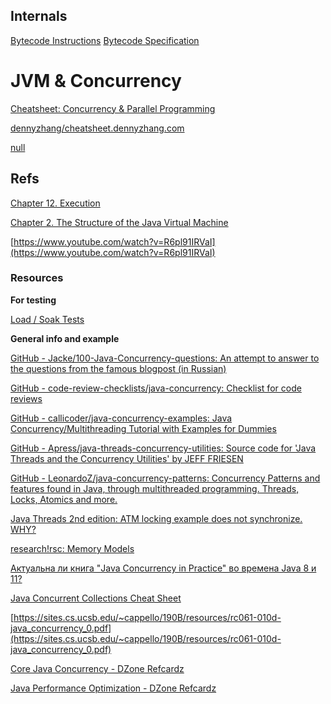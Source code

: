 
## Internals
[Bytecode Instructions](https://en.wikipedia.org/wiki/List_of_Java_bytecode_instructions)
[Bytecode Specification](https://docs.oracle.com/javase/specs/jvms/se19/html/jvms-6.html)

# JVM & Concurrency

[Cheatsheet: Concurrency & Parallel Programming](https://cheatsheet.dennyzhang.com/cheatsheet-concurrency-a4)

[dennyzhang/cheatsheet.dennyzhang.com](https://github.com/dennyzhang/cheatsheet.dennyzhang.com/blob/master/cheatsheet-concurrency-A4/concurrency.org#how-to-implement-a-spinlock)

[null](https://www.youtube.com/playlist?list=PL9KKsDgbsrt4SyAJ1LdOTvofGPVCCrUt2)

## Refs

[Chapter 12. Execution](https://docs.oracle.com/javase/specs/jls/se16/html/jls-12.html#jls-12.2)

[Chapter 2. The Structure of the Java Virtual Machine](https://docs.oracle.com/javase/specs/jvms/se16/html/jvms-2.html)

[https://www.youtube.com/watch?v=R6pl91IRVaI](https://www.youtube.com/watch?v=R6pl91IRVaI)

[](https://www.baeldung.com/java-countdown-latch)

### Resources

**For testing**

[Load / Soak Tests](http://tempusfugitlibrary.org/documentation/junit/load/)

**General info and example**

[GitHub - Jacke/100-Java-Concurrency-questions: An attempt to answer to the questions from the famous blogpost (in Russian)](https://github.com/Jacke/100-Java-Concurrency-questions)

[GitHub - code-review-checklists/java-concurrency: Checklist for code reviews](https://github.com/code-review-checklists/java-concurrency)

[GitHub - callicoder/java-concurrency-examples: Java Concurrency/Multithreading Tutorial with Examples for Dummies](https://github.com/callicoder/java-concurrency-examples)

[GitHub - Apress/java-threads-concurrency-utilities: Source code for 'Java Threads and the Concurrency Utilities' by JEFF FRIESEN](https://github.com/Apress/java-threads-concurrency-utilities)

[GitHub - LeonardoZ/java-concurrency-patterns: Concurrency Patterns and features found in Java, through multithreaded programming. Threads, Locks, Atomics and more.](https://github.com/LeonardoZ/java-concurrency-patterns)

[](https://www.baeldung.com/java-mutex)

[Java Threads 2nd edition: ATM locking example does not synchronize. WHY?](https://coderanch.com/t/232910/java/Java-Threads-edition-ATM-locking)

[research!rsc: Memory Models](https://research.swtch.com/mm)

[Актуальна ли книга "Java Concurrency in Practice" во времена Java 8 и 11?](https://habr.com/ru/company/piter/blog/451322/)

[Java Concurrent Collections Cheat Sheet](https://www.logicbig.com/tutorials/core-java-tutorial/java-collections/concurrent-collection-cheatsheet.html)

[https://sites.cs.ucsb.edu/~cappello/190B/resources/rc061-010d-java_concurrency_0.pdf](https://sites.cs.ucsb.edu/~cappello/190B/resources/rc061-010d-java_concurrency_0.pdf)

[Core Java Concurrency - DZone Refcardz](https://dzone.com/refcardz/core-java-concurrency)

[Java Performance Optimization - DZone Refcardz](https://dzone.com/refcardz/java-performance-optimization?fromrel=true)